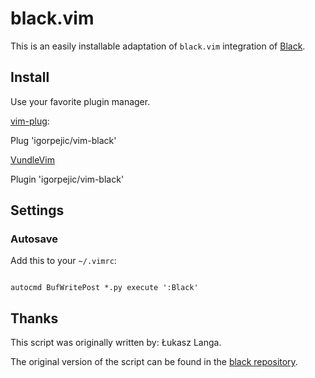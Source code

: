 # black.vim

This is an easily installable adaptation of `black.vim` integration of [Black](https://github.com/psf/black).


## Install

Use your favorite plugin manager. 

[vim-plug](https://github.com/junegunn/vim-plug):

Plug 'igorpejic/vim-black'

[VundleVim](https://github.com/VundleVim/Vundle.vim)

Plugin 'igorpejic/vim-black'


## Settings

### Autosave

Add this to your `~/.vimrc`:
```vimrc

autocmd BufWritePost *.py execute ':Black'

```

## Thanks
This script was originally written by: Łukasz Langa.

The original version of the script can be found in the [black repository](https://github.com/psf/black/blob/master/plugin/black.vim).

